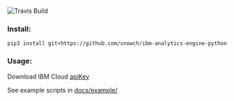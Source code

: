 
![Travis Build](https://travis-ci.org/snowch/ibm-analytics-engine-python.svg?branch=master "Travis Build")


### Install:

```
pip3 install git+https://github.com/snowch/ibm-analytics-engine-python
```

### Usage:

Download IBM Cloud [apiKey](https://console.bluemix.net/docs/iam/userid_keys.html#userapikey)

See example scripts in [docs/example/](docs/example/)
